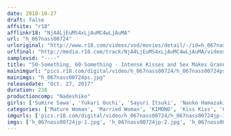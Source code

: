```yaml
---
date: 2018-10-27
draft: false
affsite: "r18"
afflinkr18: "NjA4LjEuMS4xLjAuMC4wLjAuMA"
url: "h_067nass00724"
urloriginal: "http://www.r18.com/videos/vod/movies/detail/-/id=h_067nass00724"
urlfinal: "http://media.r18.com/track/NjA4LjEuMS4xLjAuMC4wLjAuMA/videos/vod/movies/detail/-/id=h_067nass00724"
samplevid: "----"
title: "50-Something, 60-Something - Intense Kisses and Sex Makes Grannies Hot Again, 6 Grannies, 4 Hours 3"
mainimgurl: "pics.r18.com/digital/video/h_067nass00724/h_067nass00724ps.jpg"
mainimgs: "h_067nass00724ps.jpg"
releasedate: "Oct. 27, 2017"
duration: 238
productioncomp: "Nadeshiko"
girls: ['Sumire Sawa', 'Yukari Ouchi', 'Sayuri Itsuki', 'Naoko Hamazaki', 'Toki Mikawa']
categories: ['Mature Woman', 'Married Woman', 'KIMONO', 'Kiss Kiss', 'Creampie', 'Over 4 Hours', 'Hi-Def']
imgurls: ['pics.r18.com/digital/video/h_067nass00724/h_067nass00724jp-1.jpg', 'pics.r18.com/digital/video/h_067nass00724/h_067nass00724jp-2.jpg', 'pics.r18.com/digital/video/h_067nass00724/h_067nass00724jp-3.jpg', 'pics.r18.com/digital/video/h_067nass00724/h_067nass00724jp-4.jpg', 'pics.r18.com/digital/video/h_067nass00724/h_067nass00724jp-5.jpg', 'pics.r18.com/digital/video/h_067nass00724/h_067nass00724jp-6.jpg', 'pics.r18.com/digital/video/h_067nass00724/h_067nass00724jp-7.jpg', 'pics.r18.com/digital/video/h_067nass00724/h_067nass00724jp-8.jpg', 'pics.r18.com/digital/video/h_067nass00724/h_067nass00724jp-9.jpg', 'pics.r18.com/digital/video/h_067nass00724/h_067nass00724jp-10.jpg', 'pics.r18.com/digital/video/h_067nass00724/h_067nass00724jp-11.jpg', 'pics.r18.com/digital/video/h_067nass00724/h_067nass00724jp-12.jpg', 'pics.r18.com/digital/video/h_067nass00724/h_067nass00724jp-13.jpg', 'pics.r18.com/digital/video/h_067nass00724/h_067nass00724jp-14.jpg', 'pics.r18.com/digital/video/h_067nass00724/h_067nass00724jp-15.jpg', 'pics.r18.com/digital/video/h_067nass00724/h_067nass00724jp-16.jpg', 'pics.r18.com/digital/video/h_067nass00724/h_067nass00724jp-17.jpg', 'pics.r18.com/digital/video/h_067nass00724/h_067nass00724jp-18.jpg', 'pics.r18.com/digital/video/h_067nass00724/h_067nass00724jp-19.jpg', 'pics.r18.com/digital/video/h_067nass00724/h_067nass00724jp-20.jpg']
imgs: ['h_067nass00724jp-1.jpg', 'h_067nass00724jp-2.jpg', 'h_067nass00724jp-3.jpg', 'h_067nass00724jp-4.jpg', 'h_067nass00724jp-5.jpg', 'h_067nass00724jp-6.jpg', 'h_067nass00724jp-7.jpg', 'h_067nass00724jp-8.jpg', 'h_067nass00724jp-9.jpg', 'h_067nass00724jp-10.jpg', 'h_067nass00724jp-11.jpg', 'h_067nass00724jp-12.jpg', 'h_067nass00724jp-13.jpg', 'h_067nass00724jp-14.jpg', 'h_067nass00724jp-15.jpg', 'h_067nass00724jp-16.jpg', 'h_067nass00724jp-17.jpg', 'h_067nass00724jp-18.jpg', 'h_067nass00724jp-19.jpg', 'h_067nass00724jp-20.jpg']
---
```

